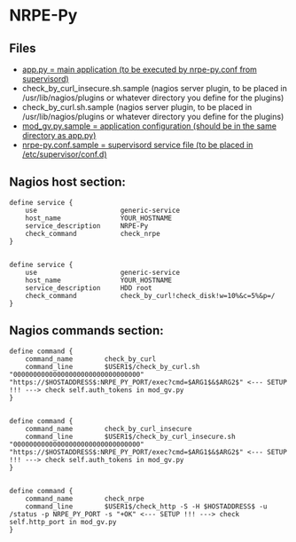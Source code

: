 # NRPE-Py

## Files
* [app.py = main application (to be executed by nrpe-py.conf from supervisord)](https://github.com/vbeskrovny/NRPE-Py/blob/f1e144bab3767ae71e3d339c9f008d3e0ca06655/app.py)
* check_by_curl_insecure.sh.sample (nagios server plugin, to be placed in /usr/lib/nagios/plugins or whatever directory you define for the plugins)
* check_by_curl.sh.sample (nagios server plugin, to be placed in /usr/lib/nagios/plugins or whatever directory you define for the plugins)
* [mod_gv.py.sample = application configuration (should be in the same directory as app.py)](https://github.com/vbeskrovny/NRPE-Py/blob/f1e144bab3767ae71e3d339c9f008d3e0ca06655/mod_gv.py.sample)
* [nrpe-py.conf.sample = supervisord service file (to be placed in /etc/supervisor/conf.d)](https://github.com/vbeskrovny/NRPE-Py/blob/f1e144bab3767ae71e3d339c9f008d3e0ca06655/nrpe-py.conf.sample)


## Nagios host section:
```
define service {                                                                                                                                                               
    use                     generic-service
    host_name               YOUR_HOSTNAME
    service_description     NRPE-Py
    check_command           check_nrpe
}


define service {                                                                                                                                                               
    use                     generic-service
    host_name               YOUR_HOSTNAME
    service_description     HDD root
    check_command           check_by_curl!check_disk!w=10%&c=5%&p=/
}
```

## Nagios commands section:
```
define command {
    command_name        check_by_curl
    command_line        $USER1$/check_by_curl.sh "00000000000000000000000000000000" "https://$HOSTADDRESS$:NRPE_PY_PORT/exec?cmd=$ARG1$&$ARG2$" <--- SETUP !!! ---> check self.auth_tokens in mod_gv.py
}


define command {
    command_name        check_by_curl_insecure
    command_line        $USER1$/check_by_curl_insecure.sh "00000000000000000000000000000000" "https://$HOSTADDRESS$:NRPE_PY_PORT/exec?cmd=$ARG1$&$ARG2$" <--- SETUP !!! ---> check self.auth_tokens in mod_gv.py
}


define command {
    command_name        check_nrpe
    command_line        $USER1$/check_http -S -H $HOSTADDRESS$ -u /status -p NRPE_PY_PORT -s "+OK" <--- SETUP !!! ---> check self.http_port in mod_gv.py
}
```